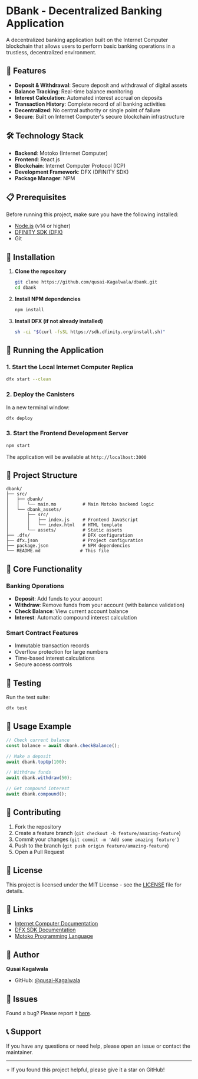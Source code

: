 # DBank - Decentralized Banking Application

A decentralized banking application built on the Internet Computer blockchain that allows users to perform basic banking operations in a trustless, decentralized environment.

## 🚀 Features

- **Deposit & Withdrawal**: Secure deposit and withdrawal of digital assets
- **Balance Tracking**: Real-time balance monitoring
- **Interest Calculation**: Automated interest accrual on deposits
- **Transaction History**: Complete record of all banking activities
- **Decentralized**: No central authority or single point of failure
- **Secure**: Built on Internet Computer's secure blockchain infrastructure

## 🛠️ Technology Stack

- **Backend**: Motoko (Internet Computer)
- **Frontend**: React.js
- **Blockchain**: Internet Computer Protocol (ICP)
- **Development Framework**: DFX (DFINITY SDK)
- **Package Manager**: NPM

## 📋 Prerequisites

Before running this project, make sure you have the following installed:

- [Node.js](https://nodejs.org/) (v14 or higher)
- [DFINITY SDK (DFX)](https://sdk.dfinity.org/docs/download.html)
- Git

## 🔧 Installation

1. **Clone the repository**
   ```bash
   git clone https://github.com/qusai-Kagalwala/dbank.git
   cd dbank
   ```

2. **Install NPM dependencies**
   ```bash
   npm install
   ```

3. **Install DFX (if not already installed)**
   ```bash
   sh -ci "$(curl -fsSL https://sdk.dfinity.org/install.sh)"
   ```

## 🚀 Running the Application

### 1. Start the Local Internet Computer Replica
```bash
dfx start --clean
```

### 2. Deploy the Canisters
In a new terminal window:
```bash
dfx deploy
```

### 3. Start the Frontend Development Server
```bash
npm start
```

The application will be available at `http://localhost:3000`

## 📁 Project Structure

```
dbank/
├── src/
│   ├── dbank/
│   │   └── main.mo          # Main Motoko backend logic
│   └── dbank_assets/
│       ├── src/
│       │   ├── index.js     # Frontend JavaScript
│       │   └── index.html   # HTML template
│       └── assets/          # Static assets
├── .dfx/                    # DFX configuration
├── dfx.json                 # Project configuration
├── package.json             # NPM dependencies
└── README.md               # This file
```

## 🔑 Core Functionality

### Banking Operations
- **Deposit**: Add funds to your account
- **Withdraw**: Remove funds from your account (with balance validation)
- **Check Balance**: View current account balance
- **Interest**: Automatic compound interest calculation

### Smart Contract Features
- Immutable transaction records
- Overflow protection for large numbers
- Time-based interest calculations
- Secure access controls

## 🧪 Testing

Run the test suite:
```bash
dfx test
```

## 📝 Usage Example

```javascript
// Check current balance
const balance = await dbank.checkBalance();

// Make a deposit
await dbank.topUp(100);

// Withdraw funds
await dbank.withdraw(50);

// Get compound interest
await dbank.compound();
```

## 🤝 Contributing

1. Fork the repository
2. Create a feature branch (`git checkout -b feature/amazing-feature`)
3. Commit your changes (`git commit -m 'Add some amazing feature'`)
4. Push to the branch (`git push origin feature/amazing-feature`)
5. Open a Pull Request

## 📜 License

This project is licensed under the MIT License - see the [LICENSE](LICENSE) file for details.

## 🔗 Links

- [Internet Computer Documentation](https://internetcomputer.org/docs/)
- [DFX SDK Documentation](https://sdk.dfinity.org/)
- [Motoko Programming Language](https://internetcomputer.org/docs/current/motoko/intro/)

## 👤 Author

**Qusai Kagalwala**
- GitHub: [@qusai-Kagalwala](https://github.com/qusai-Kagalwala)

## 🐛 Issues

Found a bug? Please report it [here](https://github.com/qusai-Kagalwala/dbank/issues).

## 📞 Support

If you have any questions or need help, please open an issue or contact the maintainer.

---

⭐ If you found this project helpful, please give it a star on GitHub!
